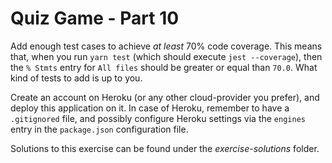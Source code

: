 # Quiz Game - Part 10


Add enough test cases to achieve _at least_ 70% code coverage.
This means that, when you run `yarn test` (which should execute `jest --coverage`),
then the `% Stmts` entry for `All files` should be greater or equal than `70.0`.
What kind of tests to add is up to you.


Create an account on Heroku (or any other cloud-provider you prefer), and deploy this
application on it.
In case of Heroku, remember to have a `.gitignored` file, and possibly configure
Heroku settings via the `engines` entry in the `package.json` configuration file.


Solutions to this exercise can be found under the *exercise-solutions* folder. 